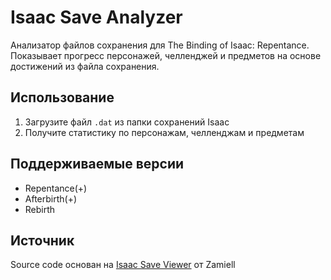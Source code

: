 # Isaac Save Analyzer

Анализатор файлов сохранения для The Binding of Isaac: Repentance.
Показывает прогресс персонажей, челленджей и предметов на основе достижений из файла сохранения.

## Использование

1. Загрузите файл `.dat` из папки сохранений Isaac
2. Получите статистику по персонажам, челленджам и предметам

## Поддерживаемые версии

- Repentance(+)
- Afterbirth(+)
- Rebirth

## Источник

Source code основан на [Isaac Save Viewer](https://zamiell.github.io/isaac-save-viewer/) от Zamiell